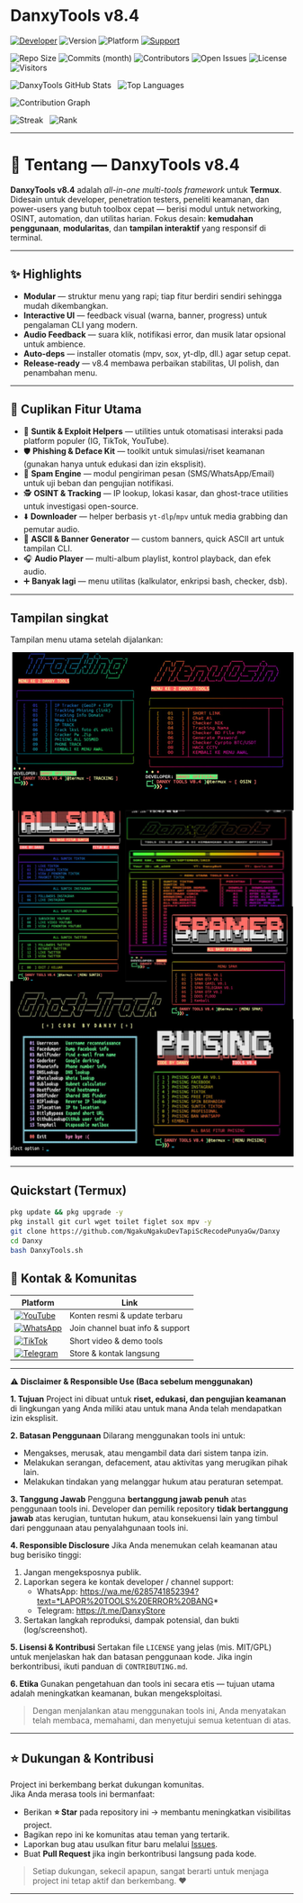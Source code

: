 <!-- ========================= DASHBOARD STATS (VISUAL) ========================= -->
#  DanxyTools v8.4

<!-- Top badges -->
<p align="left">
  <a href="https://www.youtube.com/@DanxyOfficial"><img alt="Developer" src="https://img.shields.io/badge/Developer-DanxyOfficial-black?style=for-the-badge&logo=github"></a>
  <img alt="Version" src="https://img.shields.io/badge/Version-8.4-blue?style=for-the-badge&logo=linux">
  <img alt="Platform" src="https://img.shields.io/badge/Platform-Termux-green?style=for-the-badge&logo=android">
  <a href="https://whatsapp.com/channel/0029VaznZlq7z4kW00unHZ0e"><img alt="Support" src="https://img.shields.io/badge/Support-WhatsApp-grey?style=for-the-badge&logo=whatsapp"></a>
</p>

<!-- Live repo metrics (badges) -->
<p>
  <img alt="Repo Size" src="https://img.shields.io/github/repo-size/NgakuNgakuDevTapiScRecodePunyaGw/Danxy?style=for-the-badge">
  <img alt="Commits (month)" src="https://img.shields.io/github/commit-activity/m/NgakuNgakuDevTapiScRecodePunyaGw/Danxy?style=for-the-badge">
  <img alt="Contributors" src="https://img.shields.io/github/contributors/NgakuNgakuDevTapiScRecodePunyaGw/Danxy?style=for-the-badge">
  <img alt="Open Issues" src="https://img.shields.io/github/issues-raw/NgakuNgakuDevTapiScRecodePunyaGw/Danxy?style=for-the-badge">
  <img alt="License" src="https://img.shields.io/github/license/NgakuNgakuDevTapiScRecodePunyaGw/Danxy?style=for-the-badge">
  <img alt="Visitors" src="https://komarev.com/ghpvc/?username=NgakuNgakuDevTapiScRecodePunyaGw&style=for-the-badge">
</p>

<!-- GitHub Readme Stats cards (dynamic SVG) -->
<p align="left">
  <!-- Replace &username= and &repo= with your user/repo -->
  <img alt="DanxyTools GitHub Stats" src="https://github-readme-stats.vercel.app/api?username=NgakuNgakuDevTapiScRecodePunyaGw&show_icons=true&theme=radical&hide_title=true&count_private=true&repo=Danxy">
  &nbsp;
  <img alt="Top Languages" src="https://github-readme-stats.vercel.app/api/top-langs/?username=NgakuNgakuDevTapiScRecodePunyaGw&layout=compact&theme=radical&hide=html">
</p>
  <!-- activity-graph provides a visual "radar-like" contribution map -->
  <img alt="Contribution Graph" src="https://activity-graph.herokuapp.com/graph?username=NgakuNgakuDevTapiScRecodePunyaGw&bg_color=0,0,0&color=ff0000&line=ffffff&point=ff4500&area=true">
</p>

<!-- Extra: GitHub Streak + Rank (optional) -->
<p align="left">
  <img alt="Streak" src="https://github-readme-streak-stats.herokuapp.com/?user=NgakuNgakuDevTapiScRecodePunyaGw&theme=radical">
  &nbsp;
  <img alt="Rank" src="https://github-profile-summary-cards.vercel.app/api/cards/profile-details?username=NgakuNgakuDevTapiScRecodePunyaGw&theme=radical">
</p>
<!-- ======================================================================= -->

---

# 🔧 Tentang — DanxyTools v8.4

**DanxyTools v8.4** adalah *all-in-one multi-tools framework* untuk **Termux**.  
Didesain untuk developer, penetration testers, peneliti keamanan, dan power-users yang butuh toolbox cepat — berisi modul untuk networking, OSINT, automation, dan utilitas harian. Fokus desain: **kemudahan penggunaan**, **modularitas**, dan **tampilan interaktif** yang responsif di terminal.

---

## ✨ Highlights
- **Modular** — struktur menu yang rapi; tiap fitur berdiri sendiri sehingga mudah dikembangkan.  
- **Interactive UI** — feedback visual (warna, banner, progress) untuk pengalaman CLI yang modern.  
- **Audio Feedback** — suara klik, notifikasi error, dan musik latar opsional untuk ambience.  
- **Auto-deps** — installer otomatis (mpv, sox, yt-dlp, dll.) agar setup cepat.  
- **Release-ready** — v8.4 membawa perbaikan stabilitas, UI polish, dan penambahan menu.

---

## 🔎 Cuplikan Fitur Utama
- 🔐 **Suntik & Exploit Helpers** — utilities untuk otomatisasi interaksi pada platform populer (IG, TikTok, YouTube).  
- 🛡️ **Phishing & Deface Kit** — toolkit untuk simulasi/riset keamanan (gunakan hanya untuk edukasi dan izin eksplisit).  
- 📣 **Spam Engine** — modul pengiriman pesan (SMS/WhatsApp/Email) untuk uji beban dan pengujian notifikasi.  
- 🕵️ **OSINT & Tracking** — IP lookup, lokasi kasar, dan ghost-trace utilities untuk investigasi open-source.  
- ⬇️ **Downloader** — helper berbasis `yt-dlp`/`mpv` untuk media grabbing dan pemutar audio.  
- 🎨 **ASCII & Banner Generator** — custom banners, quick ASCII art untuk tampilan CLI.  
- 🎧 **Audio Player** — multi-album playlist, kontrol playback, dan efek audio.  
- ➕ **Banyak lagi** — menu utilitas (kalkulator, enkripsi bash, checker, dsb).

---

##  Tampilan singkat
Tampilan menu utama setelah dijalankan:

![DanxyTools v8.4](https://raw.githubusercontent.com/NgakuNgakuDevTapiScRecodePunyaGw/Danxy/main/DanxyToolsV84.png)

---

##  Quickstart (Termux)
```bash
pkg update && pkg upgrade -y
pkg install git curl wget toilet figlet sox mpv -y
git clone https://github.com/NgakuNgakuDevTapiScRecodePunyaGw/Danxy
cd Danxy
bash DanxyTools.sh
```
## 📡 Kontak & Komunitas  

| Platform | Link |
|----------|------|
| [![YouTube](https://img.shields.io/badge/YouTube-DanxyOfficial-red?style=for-the-badge&logo=youtube)](https://www.youtube.com/@DanxyOfficial) | Konten resmi & update terbaru |
| [![WhatsApp](https://img.shields.io/badge/WhatsApp-Channel-green?style=for-the-badge&logo=whatsapp)](https://whatsapp.com/channel/0029VaznZlq7z4kW00unHZ0e) | Join channel buat info & support |
| [![TikTok](https://img.shields.io/badge/TikTok-Qwela.38-black?style=for-the-badge&logo=tiktok)](https://www.tiktok.com/@Qwela.38) | Short video & demo tools |
| [![Telegram](https://img.shields.io/badge/Telegram-DanxyStore-blue?style=for-the-badge&logo=telegram)](https://t.me/DanxyStore) | Store & kontak langsung |

---

⚠️ **Disclaimer & Responsible Use (Baca sebelum menggunakan)**

**1. Tujuan**
Project ini dibuat untuk **riset, edukasi, dan pengujian keamanan** di lingkungan yang Anda miliki atau untuk mana Anda telah mendapatkan izin eksplisit.  

**2. Batasan Penggunaan**
Dilarang menggunakan tools ini untuk:
- Mengakses, merusak, atau mengambil data dari sistem tanpa izin.
- Melakukan serangan, defacement, atau aktivitas yang merugikan pihak lain.
- Melakukan tindakan yang melanggar hukum atau peraturan setempat.

**3. Tanggung Jawab**
Pengguna **bertanggung jawab penuh** atas penggunaan tools ini. Developer dan pemilik repository **tidak bertanggung jawab** atas kerugian, tuntutan hukum, atau konsekuensi lain yang timbul dari penggunaan atau penyalahgunaan tools ini.

**4. Responsible Disclosure**
Jika Anda menemukan celah keamanan atau bug berisiko tinggi:
1. Jangan mengeksposnya publik.
2. Laporkan segera ke kontak developer / channel support:  
   - WhatsApp: https://wa.me/6285741852394?text=*LAPOR%20TOOLS%20ERROR%20BANG*  
   - Telegram: https://t.me/DanxyStore  
3. Sertakan langkah reproduksi, dampak potensial, dan bukti (log/screenshot).

**5. Lisensi & Kontribusi**
Sertakan file `LICENSE` yang jelas (mis. MIT/GPL) untuk menjelaskan hak dan batasan penggunaan kode. Jika ingin berkontribusi, ikuti panduan di `CONTRIBUTING.md`.

**6. Etika**
Gunakan pengetahuan dan tools ini secara etis — tujuan utama adalah meningkatkan keamanan, bukan mengeksploitasi.

> Dengan menjalankan atau menggunakan tools ini, Anda menyatakan telah membaca, memahami, dan menyetujui semua ketentuan di atas.


---

## ⭐ Dukungan & Kontribusi

Project ini berkembang berkat dukungan komunitas.  
Jika Anda merasa tools ini bermanfaat:

- Berikan **⭐ Star** pada repository ini → membantu meningkatkan visibilitas project.  
- Bagikan repo ini ke komunitas atau teman yang tertarik.  
- Laporkan bug atau usulkan fitur baru melalui [Issues](../../issues).  
- Buat **Pull Request** jika ingin berkontribusi langsung pada kode.

> Setiap dukungan, sekecil apapun, sangat berarti untuk menjaga project ini tetap aktif dan berkembang. ❤️  

---










